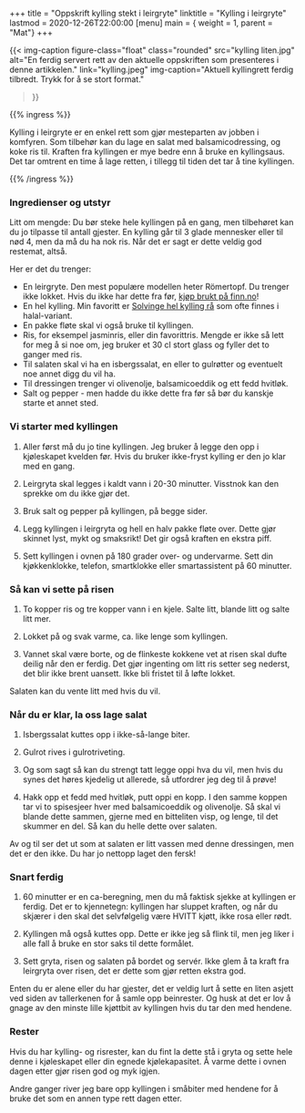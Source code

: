 +++
title = "Oppskrift kylling stekt i leirgryte"
linktitle = "Kylling i leirgryte"
lastmod = 2020-12-26T22:00:00
[menu]
main = { weight = 1, parent = "Mat"}
+++

{{< img-caption
	figure-class="float"
    class="rounded"
    src="kylling liten.jpg"
    alt="En ferdig servert rett av den aktuelle oppskriften som presenteres i denne artikkelen."
    link="kylling.jpeg"
    img-caption="Aktuell kyllingrett ferdig tilbredt. Trykk for å se stort format."
  >}}

{{% ingress %}}

Kylling i leirgryte er en enkel rett som gjør mesteparten av jobben i komfyren. Som tilbehør kan du
lage en salat med balsamicodressing, og koke ris til. Kraften fra kyllingen er mye bedre enn
å bruke en kyllingsaus. Det tar omtrent en time å lage retten, i tillegg til tiden det tar å tine kyllingen.

{{% /ingress %}}

### Ingredienser og utstyr

Litt om mengde: Du bør steke hele kyllingen på en gang, men tilbehøret kan du jo tilpasse til antall
gjester. En kylling går til 3 glade mennesker eller til nød 4, men da må du ha nok ris. Når det er
sagt er dette veldig god restemat, altså.

Her er det du trenger:

- En leirgryte. Den mest populære modellen heter Römertopf. Du trenger ikke lokket. Hvis du ikke har
dette fra før, [kjøp brukt på finn.no][finn]!
- En hel kylling. Min favoritt er [Solvinge hel kylling rå][solvinge] som ofte finnes i
halal-variant.
- En pakke fløte skal vi også bruke til kyllingen.
- Ris, for eksempel jasminris, eller din favorittris. Mengde er ikke så lett for meg å si noe om,
jeg bruker et 30 cl stort glass og fyller det to ganger med ris.
- Til salaten skal vi ha en isbergssalat, en eller to gulrøtter og eventuelt noe annet digg du vil
ha.
- Til dressingen trenger vi olivenolje, balsamicoeddik og ett fedd hvitløk.
- Salt og pepper - men hadde du ikke dette fra før så bør du kanskje starte et annet sted.

### Vi starter med kyllingen

1. Aller først må du jo tine kyllingen. Jeg bruker å legge den opp i kjøleskapet kvelden før. Hvis
du bruker ikke-fryst kylling er den jo klar med en gang.

2. Leirgryta skal legges i kaldt vann i 20-30 minutter. Visstnok kan den sprekke om du ikke gjør
det.

3. Bruk salt og pepper på kyllingen, på begge sider.

4. Legg kyllingen i leirgryta og hell en halv pakke fløte over. Dette gjør skinnet lyst, mykt og
smaksrikt! Det gir også kraften en ekstra piff.

5. Sett kyllingen i ovnen på 180 grader over- og undervarme. Sett din kjøkkenklokke, telefon,
smartklokke eller smartassistent på 60 minutter.

### Så kan vi sette på risen

1. To kopper ris og tre kopper vann i en kjele. Salte litt, blande litt og salte litt mer.

2. Lokket på og svak varme, ca. like lenge som kyllingen.

3. Vannet skal være borte, og de flinkeste kokkene vet at risen skal dufte deilig når den er ferdig.
Det gjør ingenting om litt ris setter seg nederst, det blir ikke brent uansett. Ikke bli fristet til
å løfte lokket.

Salaten kan du vente litt med hvis du vil.

### Når du er klar, la oss lage salat

1. Isbergssalat kuttes opp i ikke-så-lange biter.

2. Gulrot rives i gulrotriveting.

3. Og som sagt så kan du strengt tatt legge oppi hva du vil, men hvis du synes det høres kjedelig
ut allerede, så utfordrer jeg deg til å prøve!

4. Hakk opp et fedd med hvitløk, putt oppi en kopp. I den samme koppen tar vi to spisesjeer hver
med balsamicoeddik og olivenolje. Så skal vi blande dette sammen, gjerne med en bitteliten visp, og
lenge, til det skummer en del. Så kan du helle dette over salaten.

Av og til ser det ut som at salaten er litt vassen med denne dressingen, men det er den ikke. Du har
jo nettopp laget den fersk!

### Snart ferdig

1. 60 minutter er en ca-beregning, men du må faktisk sjekke at kyllingen er ferdig. Det er to
kjennetegn: kyllingen har sluppet kraften, og når du skjærer i den skal det selvfølgelig være HVITT
kjøtt, ikke rosa eller rødt.

2. Kyllingen må også kuttes opp. Dette er ikke jeg så flink til, men jeg liker i alle fall å bruke
en stor saks til dette formålet.

3. Sett gryta, risen og salaten på bordet og servér. Ikke glem å ta kraft fra leirgryta over risen,
det er dette som gjør retten ekstra god.

Enten du er alene eller du har gjester, det er veldig lurt å sette en liten asjett ved siden av
tallerkenen for å samle opp beinrester. Og husk at det er lov å gnage av den minste lille kjøttbit
av kyllingen hvis du tar den med hendene.

### Rester

Hvis du har kylling- og risrester, kan du fint la dette stå i gryta og sette hele denne i
kjøleskapet eller din egnede kjølekapasitet. Å varme dette i ovnen dagen etter gjør risen god og myk
igjen.

Andre ganger river jeg bare opp kyllingen i småbiter med hendene for å bruke det som en annen type
rett dagen etter.

[finn]: https://www.finn.no/bap/forsale/search.html?search_type=SEARCH_ID_BAP_ALL&q=leirgryte
[solvinge]: https://kolonial.no/produkter/4150-solvinge-hel-kylling-ra/
